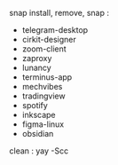 snap install, remove, 
snap :
- telegram-desktop
- cirkit-designer
- zoom-client
- zaproxy
- lunancy
- terminus-app
- mechvibes
- tradingview
- spotify
- inkscape
- figma-linux
- obsidian

clean :
yay -Scc
